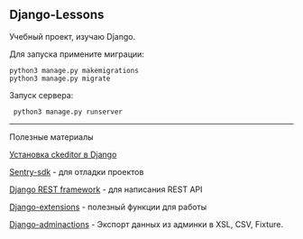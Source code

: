 Django-Lessons
---

Учебный проект, изучаю Django.

Для запуска примените миграции:

    python3 manage.py makemigrations
    python3 manage.py migrate

Запуск сервера:

     python3 manage.py runserver

---

Полезные материалы

[Установка ckeditor в Django](http://djangonauts.ru/content/ustanovka-vizualnogo-redaktora-ckeditor-v-django/)

[Sentry-sdk](https://docs.sentry.io/platforms/python/guides/django/) - для отладки проектов

[Django REST framework](https://www.django-rest-framework.org/) - для написания REST API

[Django-extensions](https://django-extensions.readthedocs.io/en/stable/index.html) - полезный функции для работы 

[Django-adminactions](https://django-adminactions.readthedocs.io/en/latest/) - Экспорт данных из админки в XSL, CSV, Fixture. 


 












